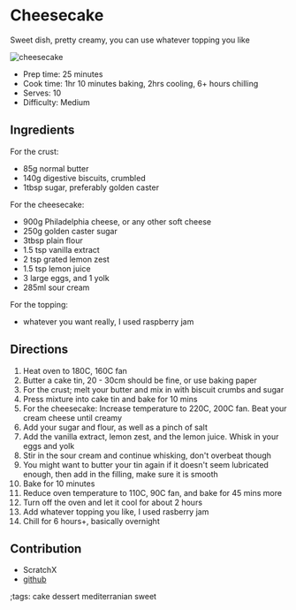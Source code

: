 # Cheesecake

Sweet dish, pretty creamy, you can use whatever topping you like

![cheesecake](pix/cheesecake.webp)

- Prep time: 25 minutes
- Cook time: 1hr 10 minutes baking, 2hrs cooling, 6+ hours chilling
- Serves: 10
- Difficulty: Medium

## Ingredients

For the crust:
- 85g normal butter
- 140g digestive biscuits, crumbled
- 1tbsp sugar, preferably golden caster

For the cheesecake:
- 900g Philadelphia cheese, or any other soft cheese
- 250g golden caster sugar
- 3tbsp plain flour
- 1.5 tsp vanilla extract
- 2 tsp grated lemon zest
- 1.5 tsp lemon juice
- 3 large eggs, and 1 yolk
- 285ml sour cream

For the topping:
- whatever you want really, I used raspberry jam

## Directions

1. Heat oven to 180C, 160C fan
2. Butter a cake tin, 20 - 30cm should be fine, or use baking paper
3. For the crust; melt your butter and mix in with biscuit crumbs and sugar
4. Press mixture into cake tin and bake for 10 mins
5. For the cheesecake: Increase temperature to 220C, 200C fan. Beat your cream cheese until creamy
6. Add your sugar and flour, as well as a pinch of salt
7. Add the vanilla extract, lemon zest, and the lemon juice. Whisk in your eggs and yolk
8. Stir in the sour cream and continue whisking, don't overbeat though
9. You might want to butter your tin again if it doesn't seem lubricated enough, then add in the filling, make sure it is smooth
10. Bake for 10 minutes
11. Reduce oven temperature to 110C, 90C fan, and bake for 45 mins more
12. Turn off the oven and let it cool for about 2 hours
13. Add whatever topping you like, I used rasberry jam
14. Chill for 6 hours+, basically overnight

## Contribution

- ScratchX
- [github](https://github.com/ScratchX98)

;tags: cake dessert mediterranian sweet
